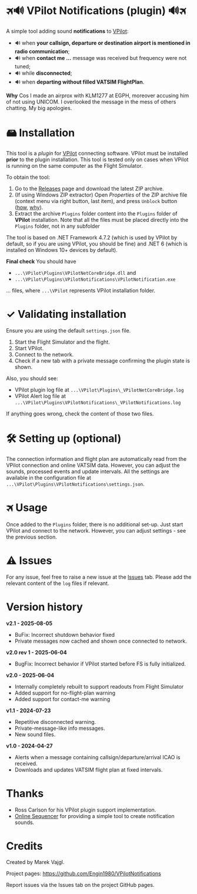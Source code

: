# 🛪🔊 VPilot Notifications (plugin) 🔊🛪

A simple tool adding sound **notifications** to [VPilot](https://vpilot.rosscarlson.dev/):
* 🔊 when **your callsign, departure or destination airport is mentioned in radio communication**;
* 🔊 when **contact me ...** message was received but frequency were not tuned;
* 🔊 while **disconnected**;
* 🔊 when **departing without filled VATSIM FlightPlan**.

**Why** Cos I made an airprox with KLM1277 at EGPH, moreover accusing him of not using UNICOM. I overlooked the message in the mess of others chatting. My big apologies.

# 🖴 Installation

This tool is a *plugin* for [VPilot](https://vpilot.rosscarlson.dev/) connecting software. VPilot must be installed **prior** to the plugin installation. This tool is tested only on cases when VPilot is running on the same computer as the Flight Simulator.

To obtain the tool:

1. Go to the [Releases](https://github.com/Engin1980/VPilotNotifications/releases) page and download the latest ZIP archive.
2. (If using Windows ZIP extractor) Open _Properties_ of the ZIP archive file (context menu via right button, last item), and press `Unblock` button ([how](https://singularlabs.com/tips/how-to-unblock-a-zip-file-on-windows-10/), [why](https://superuser.com/questions/302146/can-i-stop-windows-from-blocking-zip-files#1870635)).
3. Extract the archive `Plugins` folder content into the `Plugins` folder of __VPilot__ installation. Note that all the files must be placed directly into the `Plugins` folder, not in any subfolder

The tool is based on .NET Framework 4.7.2 (which is used by VPilot by default, so if you are using VPilot, you should be fine) and .NET 6 (which is installed on Windows 10+ devices by default).

**Final check** You should have 
* `...\VPilot\Plugins\VPilotNetCoreBridge.dll` and 
* `...\VPilot\Plugins\VPilotNotifications\VPilotNotification.exe` 

... files, where `...\VPilot` represents VPilot installation folder.

# ✓ Validating installation
Ensure you are using the default `settings.json` file.

1. Start the Flight Simulator and the flight.
2. Start VPilot.
3. Connect to the network.
4. Check if a new tab with a private message confirming the plugin state is shown.

Also, you should see:
* VPilot plugin log file at `...\VPilot\Plugins\_VPilotNetCoreBridge.log`
* VPilot Alert log file at `...\VPilot\Plugins\VPilotNotifications\_VPilotNotifications.log` 

If anything goes wrong, check the content of those two files.

# 🛠 Setting up (optional)
The connection information and flight plan are automatically read from the VPilot connection and online VATSIM data. However, you can adjust the sounds, processed events and update intervals. All the settings are available in the configuration file at `...\VPilot\Plugins\VPilotNotifications\settings.json`.

# 🛪 Usage
Once added to the `Plugins` folder, there is no additional set-up. Just start VPilot and connect to the network. However, you can adjust settings - see the previous section.

# ⚠ Issues

For any issue, feel free to raise a new issue at the [Issues](https://github.com/Engin1980/VPilotNotifications/issues) tab. Please add the relevant content of the `log` files if relevant.

# Version history

**v2.1 - 2025-08-05**
* BuFix: Incorrect shutdown behavior fixed
* Private messages now cached and shown once connected to network.

**v2.0 rev 1 - 2025-06-04**
* BugFix: Incorrect behavior if VPilot started before FS is fully initialized.

**v2.0 - 2025-06-04**
* Internally completely rebuilt to support readouts from Flight Simulator
* Added support for no-flight-plan warning
* Added support for contact-me warning

**v1.1 - 2024-07-23**
* Repetitive disconnected warning.
* Private-message-like info messages.
* New sound files.

**v1.0 - 2024-04-27**
* Alerts when a message containing callsign/departure/arrival ICAO is received.
* Downloads and updates VATSIM flight plan at fixed intervals.

# Thanks
* Ross Carlson for his VPilot plugin support implementation.
* [Online Sequencer](https://onlinesequencer.net/) for providing a simple tool to create notification sounds.

# Credits

Created by Marek Vajgl.

Project pages: https://github.com/Engin1980/VPilotNotifications

Report issues via the Issues tab on the project GitHub pages.



